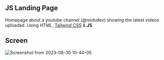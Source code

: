 ## JS Landing Page 

Homepage about a youtube channel (@midudev) showing the latest videos uploaded. Using HTML, [Tailwind CSS](https://tailwindcss.com/docs/installation) & **JS**

## Screen

![Screenshot from 2023-08-30 10-44-05](https://github.com/luis11anillo/JS_Landing_Project/assets/76981798/d2469dcc-8bab-4293-92b7-07a600eedcc5)
